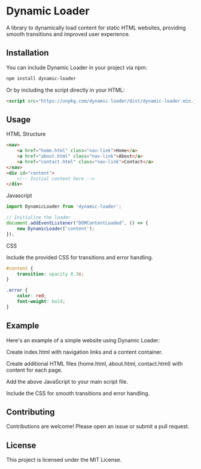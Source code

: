 # Dynamic Loader

A library to dynamically load content for static HTML websites, providing smooth transitions and improved user experience.

## Installation

You can include Dynamic Loader in your project via npm:

```sh
npm install dynamic-loader
```

Or by including the script directly in your HTML:

```html
<script src="https://unpkg.com/dynamic-loader/dist/dynamic-loader.min.js"></script>
```
## Usage

HTML Structure
```html
<nav>
    <a href="home.html" class="nav-link">Home</a>
    <a href="about.html" class="nav-link">About</a>
    <a href="contact.html" class="nav-link">Contact</a>
</nav>
<div id="content">
    <!-- Initial content here -->
</div>
```

Javascript
```javascript
import DynamicLoader from 'dynamic-loader';

// Initialize the loader
document.addEventListener("DOMContentLoaded", () => {
    new DynamicLoader('content');
});
```

CSS

Include the provided CSS for transitions and error handling.
```css
#content {
    transition: opacity 0.3s;
}

.error {
    color: red;
    font-weight: bold;
}
```

## Example
Here's an example of a simple website using Dynamic Loader:

Create index.html with navigation links and a content container.

Create additional HTML files (home.html, about.html, contact.html) with content for each page.

Add the above JavaScript to your main script file.

Include the CSS for smooth transitions and error handling.

## Contributing
Contributions are welcome! Please open an issue or submit a pull request.

## License
This project is licensed under the MIT License.